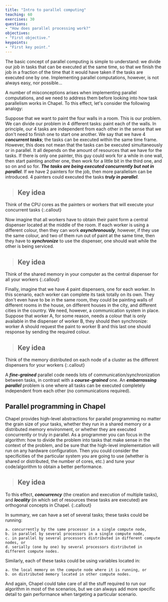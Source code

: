 ```yaml
---
title: "Intro to parallel computing"
teaching: 60
exercises: 30
questions:
- "How does parallel processing work?"
objectives:
- "First objective."
keypoints:
- "First key point."
---
```


The basic concept of parallel computing is simple to understand: we divide our job in tasks that can be executed at the same time, so that we finish the job in a fraction of the time that it would have taken if the tasks are executed one by one.  Implementing parallel computations, however, is not always easy, nor possible...

A number of misconceptions arises when implementing parallel computations, and we need to address them before looking into how task parallelism works in Chapel. To this effect, let's consider the following analogy:

Suppose that we want to paint the four walls in a room. This is our problem. We can divide our problem in 4 different tasks: paint each of the walls. In principle, our 4 tasks are independent from each other in the sense that we don't need to finish one to start one another. We say that we have 4 **_concurrent tasks_**; the tasks can be executed within the same time frame. However, this does not mean that the tasks can be executed simultaneously or in parallel. It all depends on the amount of resources that we have for the tasks. If there is only one painter, this guy could work for a while in one wall, then start painting another one, then work for a little bit in the third one, and so on and so for. **_The tasks are being executed concurrently but not in parallel_**. If we have 2 painters for the job, then more parallelism can be introduced. 4 painters could executed the tasks **_truly in parallel_**. 

> ## Key idea
Think of the CPU cores as the painters or workers that will execute your concurrent tasks
{:.callout}

Now imagine that all workers have to obtain their paint form a central dispenser located at the middle of the room. If each worker is using a different colour, then they can work **_asynchronously_**, however, if they use the same colour, and two of them run out of paint at the same time, then they have to **_synchronize_** to use the dispenser, one should wait while the other is being serviced.  

> ## Key idea
Think of the shared memory in your computer as the central dispenser for all your workers
{:.callout}

Finally, imagine that we have 4 paint dispensers, one for each worker. In this scenario, each worker can complete its task totally on its own. They don't even have to be in the same room, they could be painting walls of different rooms in the house, on different houses in the city, and different cities in the country. We need, however, a communication system in place. Suppose that worker A, for some reason, needs a colour that is only available in the dispenser of worker B, they should then synchronize: worker A should request the paint to worker B and this last one should response by sending the required colour. 

> ## Key idea
Think of the memory distributed on each node of a cluster as the different dispensers for your workers
{:.callout}

A **_fine-grained_** parallel code needs lots of communication/synchronization between tasks, in contrast with a **_course-grained_** one. An **_embarrassing parallel_** problem is one where all tasks can be executed completely independent from each other (no communications required). 

## Parallel programming in Chapel

Chapel provides high-level abstractions for parallel programming no matter the grain size of your tasks, whether they run in a shared memory or a distributed memory environment, or whether they are executed concurrently or truly in parallel. As a programmer you can focus in the algorithm: how to divide the problem into tasks that make sense in the context of the problem, and be sure that the high-level implementation will run on any hardware configuration. Then you could consider the specificities of the particular system you are going to use (whether is shared or distributed, the number of cores, etc.) and tune your code/algorithm to obtain a better performance. 

> ## Key idea
To this effect, **_concurrency_** (the creation and execution of multiple tasks), and **_locality_** (in which set of resources these tasks are executed) are orthogonal concepts in Chapel. 
{:.callout}

In summary, we can have a set of several tasks; these tasks could be running:
```
a. concurrently by the same processor in a single compute node,
b. in parallel by several processors in a single compute node,
c. in parallel by several processors distributed in different compute nodes, or
d. serially (one by one) by several processors distributed in different compute nodes. 
```
Similarly, each of these tasks could be using variables located in: 
```
a. the local memory on the compute node where it is running, or 
b. on distributed memory located in other compute nodes. 
```
 And again, Chapel could take care of all the stuff required to run our algorithm in most of the scenarios, but we can always add more specific detail to gain performance when targeting a particular scenario.
